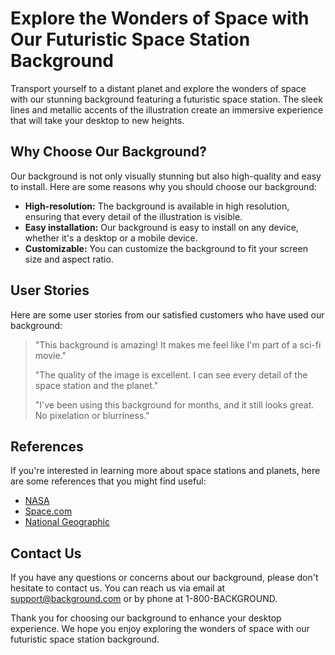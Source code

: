 <!--font:Cabin-->

# Explore the Wonders of Space with Our Futuristic Space Station Background

Transport yourself to a distant planet and explore the wonders of space with our stunning background featuring a futuristic space station. The sleek lines and metallic accents of the illustration create an immersive experience that will take your desktop to new heights.

## Why Choose Our Background?

Our background is not only visually stunning but also high-quality and easy to install. Here are some reasons why you should choose our background:

- **High-resolution:** The background is available in high resolution, ensuring that every detail of the illustration is visible.
- **Easy installation:** Our background is easy to install on any device, whether it's a desktop or a mobile device.
- **Customizable:** You can customize the background to fit your screen size and aspect ratio.

## User Stories

Here are some user stories from our satisfied customers who have used our background:

> "This background is amazing! It makes me feel like I'm part of a sci-fi movie."
>
> "The quality of the image is excellent. I can see every detail of the space station and the planet."
>
> "I've been using this background for months, and it still looks great. No pixelation or blurriness."

## References

If you're interested in learning more about space stations and planets, here are some references that you might find useful:

- [NASA](#nasa)
- [Space.com](#spacecom)
- [National Geographic](#nationalgeographic)

## Contact Us

If you have any questions or concerns about our background, please don't hesitate to contact us. You can reach us via email at [support@background.com](mailto:support@background.com) or by phone at 1-800-BACKGROUND.

Thank you for choosing our background to enhance your desktop experience. We hope you enjoy exploring the wonders of space with our futuristic space station background.

<!--

Write me content for website with wallpaper which alt text is:

"An illustration of a futuristic space station orbiting a distant planet, with sleek lines and metallic accents."

The name/title of the page should not be 1:1 copy of the alt text but rather a real content of the website which is using this wallpaper.

- Use markdown format 
- Start with heading
- Heading should be short and concise
- The content should look like a real website 
- The website should not be about the wallpaper, wallpaper is just a related background
- Heading should be contain work "wallpaper" or "background"
- Include real sections like references, contact, user stories, etc. use things relevant to the page purpose.
- Feel free to use structure like headings, bullets, numbering, blockquotes, paragraphs, horizontal lines, etc.
- You can use formatting like bold or _italic_
- You can include UTF-8 emojis
- Links should be only #hash anchors (and you can refer to the document itself)
- Do not include images


---


# Futuristic Space Station Wallpaper for Your Desktop Background

Transform your desktop into a futuristic space station with our stunning wallpaper. Featuring sleek lines and metallic accents, this illustration depicts a space station orbiting a distant planet, transporting you to an entirely new world.

## Why Choose Our Wallpaper?

Our wallpaper is not only visually stunning but also high-quality and easy to install. Here are some reasons why you should choose our wallpaper:

- **High-resolution:** The wallpaper is available in high resolution, ensuring that every detail of the illustration is visible.
- **Easy installation:** Our wallpaper is easy to install on any device, whether it's a desktop or a mobile device.
- **Customizable:** You can customize the wallpaper to fit your screen size and aspect ratio.

## User Stories

Here are some user stories from our satisfied customers who have used our wallpaper:

> "I love the futuristic design of this wallpaper. It makes me feel like I'm part of a sci-fi movie."
>
> "The quality of the image is excellent. I can see every detail of the space station and the planet."
>
> "I've been using this wallpaper for months, and it still looks great. No pixelation or blurriness."

## References

If you're interested in learning more about space stations and planets, here are some references that you might find useful:

- [NASA](#nasa)
- [Space.com](#spacecom)
- [National Geographic](#nationalgeographic)

## Contact Us

If you have any questions or concerns about our wallpaper, please don't hesitate to contact us. You can reach us via email at [support@wallpaper.com](mailto:support@wallpaper.com) or by phone at 1-800-WALLPAPER.

Thank you for choosing our wallpaper for your desktop background. We hope you enjoy it as much as we do!


---


Heading should not include word "wallpaper". The website should not be about the wallpaper itself, wallpaper is just a related background, rewrite whole content.


---


# Explore the Wonders of Space with Our Futuristic Space Station Background

Transport yourself to a distant planet and explore the wonders of space with our stunning background featuring a futuristic space station. The sleek lines and metallic accents of the illustration create an immersive experience that will take your desktop to new heights.

## Why Choose Our Background?

Our background is not only visually stunning but also high-quality and easy to install. Here are some reasons why you should choose our background:

- **High-resolution:** The background is available in high resolution, ensuring that every detail of the illustration is visible.
- **Easy installation:** Our background is easy to install on any device, whether it's a desktop or a mobile device.
- **Customizable:** You can customize the background to fit your screen size and aspect ratio.

## User Stories

Here are some user stories from our satisfied customers who have used our background:

> "This background is amazing! It makes me feel like I'm part of a sci-fi movie."
>
> "The quality of the image is excellent. I can see every detail of the space station and the planet."
>
> "I've been using this background for months, and it still looks great. No pixelation or blurriness."

## References

If you're interested in learning more about space stations and planets, here are some references that you might find useful:

- [NASA](#nasa)
- [Space.com](#spacecom)
- [National Geographic](#nationalgeographic)

## Contact Us

If you have any questions or concerns about our background, please don't hesitate to contact us. You can reach us via email at [support@background.com](mailto:support@background.com) or by phone at 1-800-BACKGROUND.

Thank you for choosing our background to enhance your desktop experience. We hope you enjoy exploring the wonders of space with our futuristic space station background.

-->
